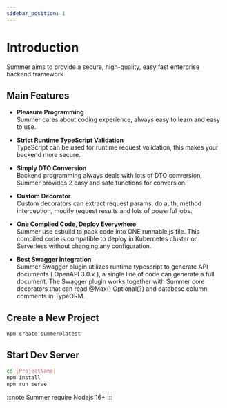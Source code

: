 ```yaml
---
sidebar_position: 1
---
```


# Introduction
Summer aims to provide a secure, high-quality, easy fast enterprise backend framework

## Main Features

- **Pleasure Programming**<br/>
  Summer cares about coding experience, always easy to learn and easy to use.

- **Strict Runtime TypeScript Validation**<br/>
  TypeScript can be used for runtime request validation, this makes your backend more secure.

- **Simply DTO Conversion**<br/>
  Backend programming always deals with lots of DTO conversion, Summer provides 2 easy and safe functions for conversion.

- **Custom Decorator**<br/>
  Custom decorators can extract request params, do auth, method interception, modify request results and lots of powerful jobs.

- **One Complied Code, Deploy Everywhere**<br/>
  Summer use esbuild to pack code into ONE runnable js file. This compiled code is compatible to deploy in Kubernetes cluster or Serverless without changing any configuration.

 
<!-- <img src="/img/swagger_logo.svg"  style={{marginLeft:"30px",marginBottom:"5px",marginTop:"20px"}} width="200"/><br/> -->

- **Best Swagger Integration**<br/>
  Summer Swagger plugin utilizes runtime typescript to generate API documents ( OpenAPI 3.0.x ), a single line of code can generate a full document. The Swagger plugin works together with Summer core decorators that can read @Max() Optional(?) and database column comments in TypeORM.

## Create a New Project

```bash
npm create summer@latest
```

## Start Dev Server

```bash
cd [ProjectName]
npm install
npm run serve
```

:::note
Summer require Nodejs 16+
:::
